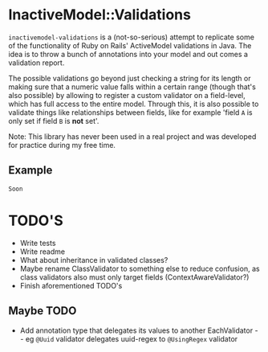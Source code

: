 # InactiveModel::Validations

`inactivemodel-validations` is a (not-so-serious) attempt to replicate some of the functionality of 
Ruby on Rails' ActiveModel validations in Java. The idea is to throw a bunch of annotations into your model
and out comes a validation report.

The possible validations go beyond just checking a string for its length or making sure that a 
numeric value falls within a certain range (though that's also possible) by allowing to register
a custom validator on a field-level, which has full access to the entire model. Through this, it
is also possible to validate things like relationships between fields, like for example 'field 
`A` is only set if field `B` is **not** set'.

Note: This library has never been used in a real project and was developed for practice during 
my free time. 


## Example

```
Soon
```




# TODO'S
- Write tests
- Write readme
- What about inheritance in validated classes?
- Maybe rename ClassValidator to something else to reduce confusion, as
class validators also must only target fields (ContextAwareValidator?)
- Finish aforementioned TODO's

## Maybe TODO
- Add annotation type that delegates its values to another EachValidator
-- eg `@Uuid` validator delegates uuid-regex to `@UsingRegex` validator